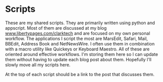 Scripts
=======

These are my shared scripts. They are primarily written using python and appscript. Most of them are discussed at 
my blog www.libertypages.com/clarktech and are focused on my own personal workflow. The applications I script
the most are MarsEdit, Safari, Mail, BBEdit, Address Book and NetNewsWire. I often use them in combination
with a macro utility like Quickeys or Keyboard Maestro. All of these are oriented around effective workflows.
I'm storing them here so I can update them without having to update each blog post about them. Hopefully I'll
slowly move all my scripts here.

At the top of each script should be a link to the post that discusses them.